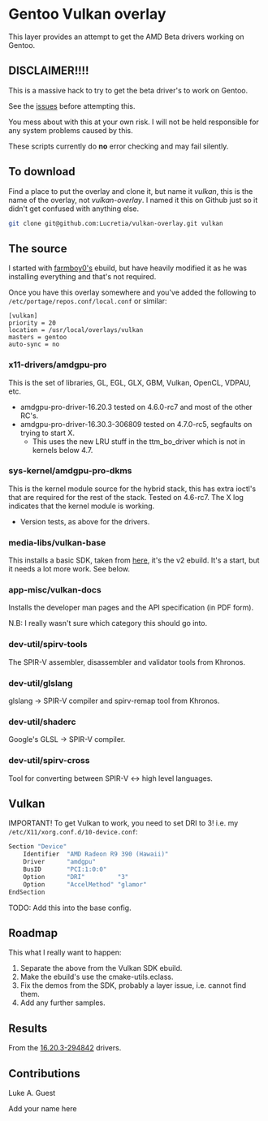 # Gentoo Vulkan overlay

This layer provides an attempt to get the AMD Beta drivers working on Gentoo.

## DISCLAIMER!!!!

This is a massive hack to try to get the beta driver's to work on Gentoo.

See the [issues](https://github.com/Lucretia/vulkan-overlay/issues) before attempting this.

You mess about with this at your own risk. I will not be held responsible for any system problems caused by this.

These scripts currently do **no** error checking and may fail silently.

## To download

Find a place to put the overlay and clone it, but name it *vulkan*, this is the name of the overlay, not *vulkan-overlay*. I
named it this on Github just so it didn't get confused with anything else.

```bash
git clone git@github.com:Lucretia/vulkan-overlay.git vulkan
```

## The source

I started with [farmboy0's](https://github.com/farmboy0/portage-overlay/blob/master/x11-drivers/ati-drivers/ati-drivers-16.15.2.277429.ebuild)
ebuild, but have heavily modified it as he was installing everything and that's not required.

Once you have this overlay somewhere and you've added the following to ```/etc/portage/repos.conf/local.conf``` or similar:

```
[vulkan]
priority = 20
location = /usr/local/overlays/vulkan
masters = gentoo
auto-sync = no
```

### x11-drivers/amdgpu-pro

This is the set of libraries, GL, EGL, GLX, GBM, Vulkan, OpenCL, VDPAU, etc.

* amdgpu-pro-driver-16.20.3 tested on 4.6.0-rc7 and most of the other RC's.
* amdgpu-pro-driver-16.30.3-306809 tested on 4.7.0-rc5, segfaults on trying to start X.
  - This uses the new LRU stuff in the ttm_bo_driver which is not in kernels below 4.7.

### sys-kernel/amdgpu-pro-dkms

This is the kernel module source for the hybrid stack, this has extra ioctl's that are required for the rest of the
stack. Tested on 4.6-rc7. The X log indicates that the kernel module is working.

* Version tests, as above for the drivers.

### media-libs/vulkan-base

This installs a basic SDK, taken from [here](https://bugs.gentoo.org/show_bug.cgi?id=574886), it's the v2 ebuild. It's
a start, but it needs a lot more work. See below.

### app-misc/vulkan-docs

Installs the developer man pages and the API specification (in PDF form).

N.B: I really wasn't sure which category this should go into.

### dev-util/spirv-tools

The SPIR-V assembler, disassembler and validator tools from Khronos.

### dev-util/glslang

glslang -> SPIR-V compiler and spirv-remap tool from Khronos.

### dev-util/shaderc

Google's GLSL -> SPIR-V compiler.

### dev-util/spirv-cross

Tool for converting between SPIR-V <-> high level languages.

## Vulkan

IMPORTANT! To get Vulkan to work, you need to set DRI to 3! i.e. my ```/etc/X11/xorg.conf.d/10-device.conf```:

```bash
Section "Device"
	Identifier  "AMD Radeon R9 390 (Hawaii)"
	Driver      "amdgpu"
	BusID       "PCI:1:0:0"
	Option      "DRI"         "3"
	Option      "AccelMethod" "glamor"
EndSection
```

TODO: Add this into the base config.

## Roadmap

This what I really want to happen:

1. Separate the above from the Vulkan SDK ebuild.
2. Make the ebuild's use the cmake-utils.eclass.
3. Fix the demos from the SDK, probably a layer issue, i.e. cannot find them.
4. Add any further samples.

## Results

From the [16.20.3-294842](docs/results_16.20.3-294842.md) drivers.

## Contributions

Luke A. Guest

Add your name here
